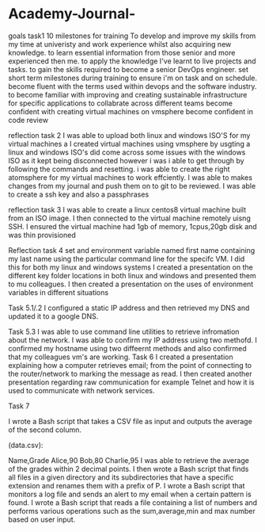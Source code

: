 # Academy-Journal-
goals task1
10 milestones for training 
To develop and improve my skills from my time at univeristy and work experience whilst also acquiring new knowledge. 
to learn essential information from those senior and more experienced then me. 
to apply the knowledge I've learnt to live projects and tasks. 
to gain the skills required to become a senior DevOps engineer.
set short term milestones during training to ensure i'm on task and on schedule. 
become fluent with the terms used within devops and the software industry. 
to become familiar with improving and creating sustainable infrastructure for specific applications 
to collabrate across different teams
become confident with creating virtual machines on vmsphere 
become confident in code review 

reflection task 2 
I was able to upload both linux and windows ISO'S for my virtual machines a
I created virtual machines using vmsphere by usgting a linux and windows ISO's
did come across some issues with the windows ISO as it kept being disconnected
however i was i able to get through by following the commands and resetting. 
i was able to create the right atomsphere for my virtual machines to work effciently.
I was able to makes changes from my journal and push them on to git to be reviewed. 
I was able to create a ssh key and also a passphrases

reflection 
task 3 
I was able to create a linux centos8 virtual machine built from an ISO image. 
I then connected to the virtual machine remotely uisng SSH.
I ensured the virtual machine had 1gb of memory, 1cpus,20gb disk and was thin provisioned

Reflection 
task 4
set and environment variable named first name containing my last name using the particular command line for the specifc VM. I did this for both my linux and windows systems
I created a presentation on the different key folder locations in both linux and windows and presented them to mu colleagues. 
I then created a presentation on the uses of environment variables in different situations

Task 5.1/.2
I configured a static IP address and then retrieved my DNS and updated it to a google DNS. 

Task 5.3
I was able to use command line utilities to retrieve infromation about the network. 
I was able to confirm my IP address using two methofd.
I confirmed my hostname using two diffeernt methods and also confirmed that my colleagues vm's are working. 
Task 6
I created a presentation explaining how a computer retrieves email; from the point of connecting to the router/network to marking the message as read. 
I then created another presentation regarding raw communication for example Telnet and how it is used to communicate with network services. 

Task 7

I wrote a Bash script that takes a CSV file as input and outputs the average of the second column.

 (data.csv):

Name,Grade
Alice,90
Bob,80
Charlie,95
I was able to retrieve the average of the grades within 2 decimal points. 
I then wrote a Bash script that finds all files in a given directory and its subdirectories that have a specific extension and renames them with a prefix of P. 
I wrote a Bash script that monitors a log file and sends an alert to my email when a certain pattern is found.
I wrote a Bash script that reads a file containing a list of numbers and performs various operations such as the sum,average,min and max number based on user input. 




